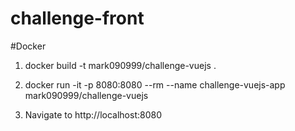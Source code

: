 # challenge-front

#Docker

1. docker build -t mark090999/challenge-vuejs .

2. docker run -it -p 8080:8080 --rm --name challenge-vuejs-app mark090999/challenge-vuejs

3. Navigate to http://localhost:8080
